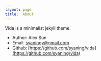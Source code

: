 ```yaml
---
layout: page
title:  About
---
```


Vida is a minimalist jekyll theme.

- Author: Alex Sun
- Email:  syaningv@gmail.com
- Github: [https://github.com/syaning/vida](https://github.com/syaning/vida)

